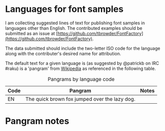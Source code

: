 Languages for font samples
==========================

I am collecting suggested lines of text for publishing font samples in languages other than English. The contributed examples should be submitted as an issue at [https://github.com/tbrowder/FontFactory](https://github.com/tbrowder/FontFactory).

The data submitted should include the two-letter ISO code for the language along with the contributer's desired name for attribution.

The default text for a given language is (as suggested by \@patrickb on IRC \#raku) is a 'pangram' from [Wikipedia](https://en.wikipedia.org/wiki/Pangram#) as referenced in the following table.

<table class="pod-table">
<caption>Pangrams by language code</caption>
<thead><tr>
<th>Code</th> <th>Pangram</th> <th>Notes</th>
</tr></thead>
<tbody>
<tr> <td>EN</td> <td>The quick brown fox jumped over the lazy dog.</td> <td></td> </tr>
</tbody>
</table>

Pangram notes
=============

